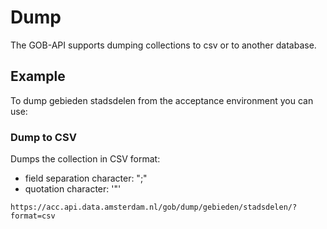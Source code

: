# Dump

The GOB-API supports dumping collections to csv or to another database.

## Example

To dump gebieden stadsdelen from the acceptance environment you can use:

### Dump to CSV

Dumps the collection in CSV format:
- field separation character: ";"
- quotation character: '"'

```
https://acc.api.data.amsterdam.nl/gob/dump/gebieden/stadsdelen/?format=csv
```
